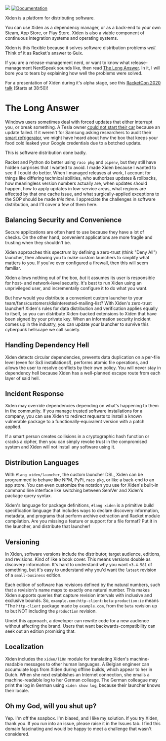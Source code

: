 [![](https://img.shields.io/badge/%E2%99%A5-Support%20Ethical%20Software-red)](https://sagegerard.com/show-support.html)
[![Documentation](https://img.shields.io/badge/Docs-Scribble-blue.svg)](https://docs.racket-lang.org/xiden-index/index.html)

Xiden is a platform for distributing software.

You can use Xiden as a dependency manager, or as a back-end to your
own Steam, App Store, or Play Store. Xiden is also a viable component
of continuous integration systems and operating systems.

Xiden is this flexible because it solves software distribution
problems _well_. Think of it as Racket's answer to Guix.

If you are a release-management nerd, or want to know what
release-management NerdSpeak sounds like, then read [The Long
Answer](#the-long-answer).  In it, I will bore you to tears by
explaining how well the problems were solved.

For a presentation of Xiden during it's alpha stage, see this
[RacketCon 2020 talk](https://youtu.be/bIi-tUzOwdw?t=2330) (Starts at
38:50)!


# The Long Answer

Windows users sometimes deal with forced updates that either interrupt
you, or break something. A Tesla owner [could not start their
car][tesla] because an update failed. If it weren't for Samsung asking
researchers to audit their [smart refrigerator][fridge], we might have
heard about how the box that keeps your food cold leaked your Google
credentials due to a botched update.

[fridge]: https://www.pentestpartners.com/security-blog/hacking-defcon-23s-iot-village-samsung-fridge/
[tesla]: https://teslamotorsclub.com/tmc/threads/car-wont-start-software-update-failed.111866/

This is software distribution done badly.

Racket and Python do better using `raco pkg` and `pipenv`, but they
still have hidden surprises that I wanted to avoid. I made Xiden
because I wanted to see if I could do better. When I managed releases
at work, I account for things like differing technical abilities, who
authorizes updates & rollbacks, how meaningless version numbers
actually are, when updates should happen, how to apply updates in
low-service areas, what regions are affected by that one cache issue,
and what surgically-applied exceptions to the SOP should be made _this
time_. I appreciate the challenges in software distribution, and I'll
cover a few of them here.



## Balancing Security and Convenience

Secure applications are often hard to use because they have a lot of
checks. On the other hand, convenient applications are more fragile
and trusting when they shouldn't be.

Xiden approaches this spectrum by defining a zero-trust (think "Deny
All") launcher, then allowing you to make custom launchers to simplify
what matters to you. If you've ever configured a firewall, then this
will seem familiar.

Xiden allows nothing out of the box, _but_ it assumes its user is
responsible for host- and network-level security. It's best to run
Xiden using an unprivileged user, and incrementally configure it to do
what you want.

But how would you distribute a convenient custom launcher to your
team/fans/customers/disinterested-mailing-list?  With Xiden's
zero-trust launcher! Xiden's rules for data distribution and
verification applies equally to itself, so you can distribute
Xiden-backed extensions to Xiden that have been signed by your private
key. When an information security incident comes up in the industry,
you can update your launcher to survive this cyberpunk hellscape we
call society.


## Handling Dependency Hell

Xiden detects circular dependencies, prevents data duplication on a
per-file level (even for SxS installations!), performs atomic file
operations, and allows the user to resolve conflicts by their own
policy. You will never stay in dependency hell because Xiden has a
well-planned escape route from each layer of said hell.


## Incident Response

Xiden may override dependencies depending on what's happening to them
in the community. If you manage trusted software installations for a
company, you can use Xiden to redirect requests to install a known
vulnerable package to a functionally-equivalent version with a patch
applied.

If a smart person creates collisions in a cryptographic hash function
or cracks a cipher, then you can simply revoke trust in the
compromised system and Xiden will not install any software using it.


## Distribution Languages

With `#lang xiden/launcher`, the custom launcher DSL, Xiden can be
programmed to behave like NPM, PyPi, `raco pkg`, or like a back-end to
an app store. You can even customize the notation you use for Xiden's
built-in command line interface like switching between SemVer and
Xiden's package query syntax.

Xiden's language for package definitions, `#lang xiden` is a primitive
build specification language that includes ways to declare discovery
information, metadata, and programs that perform archive extraction
and Racket module compilation. Are you missing a feature or support
for a file format?  Put it in the launcher, and distribute that
launcher!


## Versioning

In Xiden, software versions include the distributor, target audience,
editions, and revisions. Kind of like a book cover. This means
versions double as discovery information. It's hard to understand why
you want `v3.4.581` of something, but it's easy to understand why
you'd want the `latest` revision of a `small-business` edition.

Each edition of software has revisions defined by the natural numbers,
such that a revision's name maps to exactly one natural number. This
makes Xiden supports queries that capture revision intervals with
inclusive and exclusive bounds. So,
`example.com:http-client:beta:production:ie` means "The `http-client`
package made by `example.com`, from the `beta` revision up to but NOT
including the `production` revision.

Undet this approach, a developer can rewrite code for a new audience
without affecting the brand. Users that want backwards-compatibility
can seek out an edition promising that.


## Localization

Xiden includes the `xiden/l10n` module for translating Xiden's
machine-readable messages to other human languages.  A Belgian
engineer can accumulate logs from Xiden during offline builds, which
appear to her in Dutch.  When she next establishes an Internet
connection, she emails a machine-readable log to her German
colleage. The German colleague may print the log in German using
`xiden show log`, because their launcher knows their locale.


## Oh my God, will you shut up?

Yep. I'm off the soapbox. I'm biased, and I like my solution. If you
try Xiden, thank you. If you run into an issue, please raise it in the
Issues tab. I find this domain fascinating and would be happy to meet
a challenge that wasn't considered.
